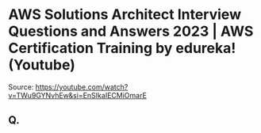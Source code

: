 # AWS Solutions Architect Interview Questions and Answers 2023 | AWS Certification Training by edureka! (Youtube)
Source: https://youtube.com/watch?v=TWu9GYNvhEw&si=EnSIkaIECMiOmarE

## Q. 